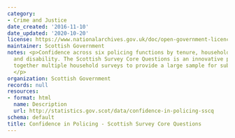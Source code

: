 ```yaml
---
category:
- Crime and Justice
date_created: '2016-11-10'
date_updated: '2020-10-20'
license: https://www.nationalarchives.gov.uk/doc/open-government-licence/version/3/
maintainer: Scottish Government
notes: <p>Confidence across six policing functions by tenure, household type, sex
  and disability. The Scottish Survey Core Questions is an innovative project drawing
  together multiple household surveys to provide a large sample for subnational analysis.
  </p>
organization: Scottish Government
records: null
resources:
- format: html
  name: Description
  url: http://statistics.gov.scot/data/confidence-in-policing-sscq
schema: default
title: Confidence in Policing - Scottish Survey Core Questions
---
```

